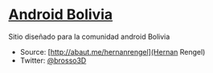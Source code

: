 # [Android Bolivia](http://)

Sitio diseñado para la comunidad android Bolivia

* Source: [http://abaut.me/hernanrengel](Hernan Rengel)
* Twitter: [@brosso3D](http://twitter.com/h5bp)




